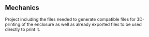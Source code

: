## Mechanics

Project including the files needed to generate compatible files for 3D-printing of the enclosure as well as
already exported files to be used directly to print it.
